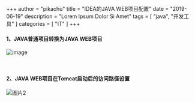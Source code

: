 +++
author = "pikachu"
title = "IDEA的JAVA WEB项目配置"
date = "2019-06-19"
description = "Lorem Ipsum Dolor Si Amet"
tags = [
	"java",
	"开发工具"
]
categories = [
    "IT"
]
+++


#### 1、JAVA普通项目转换为JAVA WEB项目

![image](https://user-images.githubusercontent.com/38284818/59762342-a7a1ee80-92c9-11e9-8fb0-0b7b66593f7c.png)

&nbsp;

#### 2、JAVA WEB项目在Tomcat启动后的访问路径设置

![图片2](https://user-images.githubusercontent.com/38284818/59762800-9efde800-92ca-11e9-916c-9f96af5c2b46.png)
